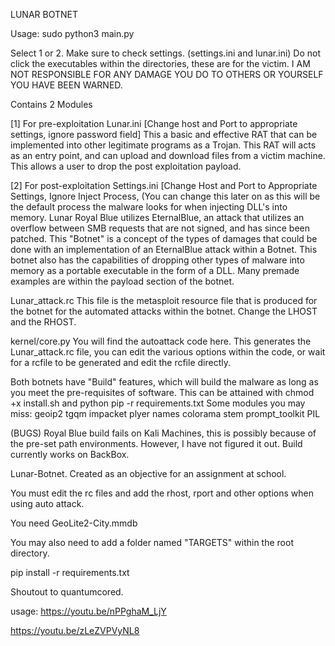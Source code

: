 LUNAR BOTNET

Usage: sudo python3 main.py

Select 1 or 2. Make sure to check settings. (settings.ini and lunar.ini)
Do not click the executables within the directories, these are for the victim.
I AM NOT RESPONSIBLE FOR ANY DAMAGE YOU DO TO OTHERS OR YOURSELF YOU HAVE BEEN WARNED.

Contains 2 Modules

[1] For pre-exploitation
Lunar.ini
[Change host and Port to appropriate settings, ignore password field]
This a basic and effective RAT that can be implemented into other legitimate programs as a Trojan.
This RAT will acts as an entry point, and can upload and download files from a victim machine. This allows a user to drop the post exploitation payload.

[2] For post-exploitation
Settings.ini
[Change Host and Port to Appropriate Settings, Ignore Inject Process, (You can change this later on as this will be the default process the malware looks for when injecting DLL's into memory.
Lunar Royal Blue utilizes EternalBlue, an attack that utilizes an overflow between SMB requests that are not signed, and has since been patched.
This "Botnet" is a concept of the types of damages that could be done with an implementation of an EternalBlue attack within a Botnet.
This botnet also has the capabilities of dropping other types of malware into memory as a portable executable in the form of a DLL.
Many premade examples are within the payload section of the botnet.

Lunar_attack.rc
This file is the metasploit resource file that is produced for the botnet for the automated attacks within the botnet. Change the LHOST and the RHOST.

kernel/core.py 
You will find the autoattack code here. This generates the Lunar_attack.rc file, you can edit the various options within the code, or wait for a rcfile to be generated and edit the rcfile directly.

Both botnets have "Build" features, which will build the malware as long as you meet the pre-requisites of software.
This can be attained with chmod +x install.sh and python pip -r requirements.txt
Some modules you may miss:
geoip2
tgqm
impacket
plyer
names
colorama
stem
prompt_toolkit
PIL

(BUGS)
Royal Blue build fails on Kali Machines, this is possibly because of the pre-set path environments. However, I have not figured it out.
Build currently works on BackBox.

Lunar-Botnet. Created as an objective for an assignment at school.

You must edit the rc files and add the rhost, rport and other options when using auto attack.

You need GeoLite2-City.mmdb

You may also need to add a folder named "TARGETS" within the root directory.

pip install -r requirements.txt

Shoutout to quantumcored.

usage: https://youtu.be/nPPghaM_LjY

https://youtu.be/zLeZVPVyNL8
